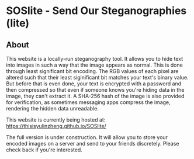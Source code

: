 # SOSlite - Send Our Steganographies (lite)

## About

This website is a locally-run steganography tool. It allows you to hide text into images in such a way that the image appears as normal. This is done through least significant bit encoding. The RGB values of each pixel are altered such that their least siginificant bit matches your text's binary value. But before that is even done, your text is encrypted with a password and then compressed so that even if someone knows you're hiding data in the image, they can't extract it. A SHA-256 hash of the image is also provided for verification, as sometimes messaging apps compress the image,
                rendering the hidden data unreadable.

This website is currently being hosted at: https://thisisyulinzheng.github.io/SOSlite/

The full version is under construction. It will allow you to store your encoded images on a server and send to your friends discretely. Please check back if you're interested.